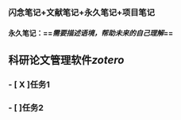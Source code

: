 ### 闪念笔记+文献笔记+永久笔记+项目笔记
#### 永久笔记：==*需要描述语境，帮助未来的自己理解*==
## 科研论文管理软件*zotero*

### - [ X ]任务1
### - [  ]任务2